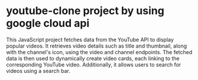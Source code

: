 # youtube-clone project by using google cloud api 


This JavaScript project fetches data from the YouTube API to display popular videos. It retrieves video details such as title and thumbnail, along with the channel's icon, using the video and channel endpoints. The fetched data is then used to dynamically create video cards, each linking to the corresponding YouTube video. Additionally, it allows users to search for videos using a search bar.





